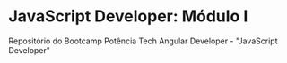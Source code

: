 JavaScript Developer: Módulo I
==============================

Repositório do Bootcamp Potência Tech Angular Developer - "JavaScript Developer"


